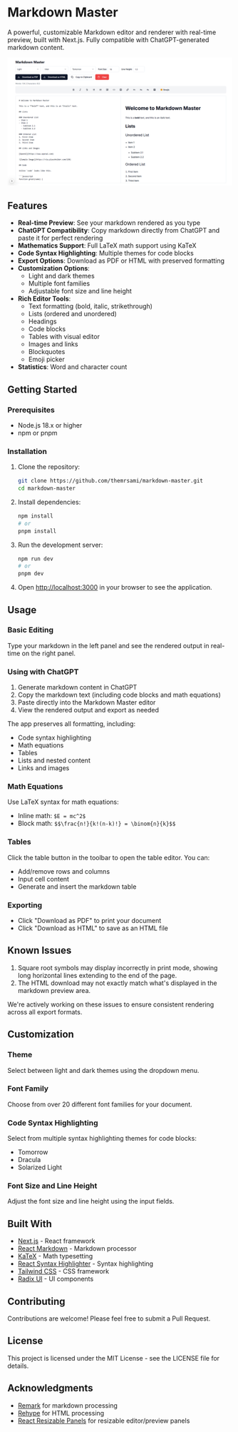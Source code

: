 # Markdown Master

A powerful, customizable Markdown editor and renderer with real-time preview, built with Next.js. Fully compatible with ChatGPT-generated markdown content.

![Markdown Master](/public/screenshot.png)

## Features

- **Real-time Preview**: See your markdown rendered as you type
- **ChatGPT Compatibility**: Copy markdown directly from ChatGPT and paste it for perfect rendering
- **Mathematics Support**: Full LaTeX math support using KaTeX
- **Code Syntax Highlighting**: Multiple themes for code blocks
- **Export Options**: Download as PDF or HTML with preserved formatting
- **Customization Options**:
  - Light and dark themes
  - Multiple font families
  - Adjustable font size and line height
- **Rich Editor Tools**:
  - Text formatting (bold, italic, strikethrough)
  - Lists (ordered and unordered)
  - Headings
  - Code blocks
  - Tables with visual editor
  - Images and links
  - Blockquotes
  - Emoji picker
- **Statistics**: Word and character count

## Getting Started

### Prerequisites

- Node.js 18.x or higher
- npm or pnpm

### Installation

1. Clone the repository:
   ```bash
   git clone https://github.com/themrsami/markdown-master.git
   cd markdown-master
   ```

2. Install dependencies:
   ```bash
   npm install
   # or
   pnpm install
   ```

3. Run the development server:
   ```bash
   npm run dev
   # or
   pnpm dev
   ```

4. Open [http://localhost:3000](http://localhost:3000) in your browser to see the application.

## Usage

### Basic Editing

Type your markdown in the left panel and see the rendered output in real-time on the right panel.

### Using with ChatGPT

1. Generate markdown content in ChatGPT
2. Copy the markdown text (including code blocks and math equations)
3. Paste directly into the Markdown Master editor
4. View the rendered output and export as needed

The app preserves all formatting, including:
- Code syntax highlighting
- Math equations
- Tables
- Lists and nested content
- Links and images

### Math Equations

Use LaTeX syntax for math equations:

- Inline math: `$E = mc^2$`
- Block math: `$$\frac{n!}{k!(n-k)!} = \binom{n}{k}$$`

### Tables

Click the table button in the toolbar to open the table editor. You can:
- Add/remove rows and columns
- Input cell content
- Generate and insert the markdown table

### Exporting

- Click "Download as PDF" to print your document
- Click "Download as HTML" to save as an HTML file

## Known Issues

1. Square root symbols may display incorrectly in print mode, showing long horizontal lines extending to the end of the page.
2. The HTML download may not exactly match what's displayed in the markdown preview area.

We're actively working on these issues to ensure consistent rendering across all export formats.

## Customization

### Theme

Select between light and dark themes using the dropdown menu.

### Font Family

Choose from over 20 different font families for your document.

### Code Syntax Highlighting

Select from multiple syntax highlighting themes for code blocks:
- Tomorrow
- Dracula
- Solarized Light

### Font Size and Line Height

Adjust the font size and line height using the input fields.

## Built With

- [Next.js](https://nextjs.org/) - React framework
- [React Markdown](https://github.com/remarkjs/react-markdown) - Markdown processor
- [KaTeX](https://katex.org/) - Math typesetting
- [React Syntax Highlighter](https://github.com/react-syntax-highlighter/react-syntax-highlighter) - Syntax highlighting
- [Tailwind CSS](https://tailwindcss.com/) - CSS framework
- [Radix UI](https://www.radix-ui.com/) - UI components

## Contributing

Contributions are welcome! Please feel free to submit a Pull Request.

## License

This project is licensed under the MIT License - see the LICENSE file for details.

## Acknowledgments

- [Remark](https://github.com/remarkjs/remark) for markdown processing
- [Rehype](https://github.com/rehypejs/rehype) for HTML processing
- [React Resizable Panels](https://github.com/bvaughn/react-resizable-panels) for resizable editor/preview panels